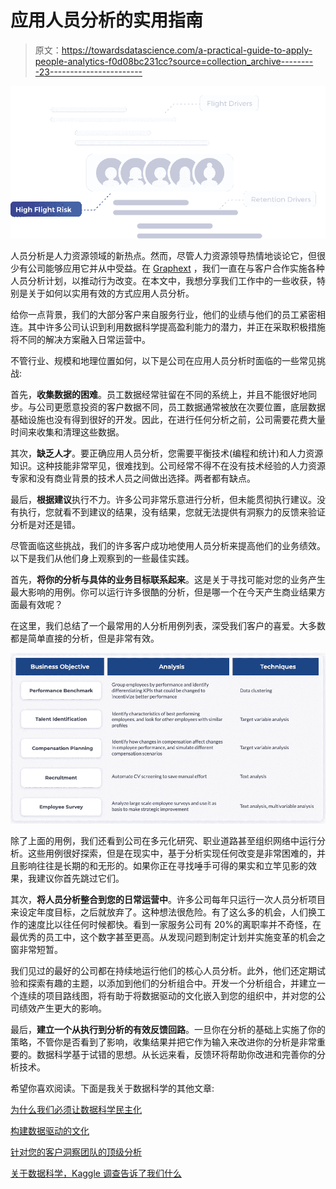 # 应用人员分析的实用指南

> 原文：<https://towardsdatascience.com/a-practical-guide-to-apply-people-analytics-f0d08bc231cc?source=collection_archive---------23----------------------->

![](img/c83754d09dea86eef7bd5fb06715583c.png)

人员分析是人力资源领域的新热点。然而，尽管人力资源领导热情地谈论它，但很少有公司能够应用它并从中受益。在 [Graphext](http://www.graphext.com) ，我们一直在与客户合作实施各种人员分析计划，以推动行为改变。在本文中，我想分享我们工作中的一些收获，特别是关于如何以实用有效的方式应用人员分析。

给你一点背景，我们的大部分客户来自服务行业，他们的业绩与他们的员工紧密相连。其中许多公司认识到利用数据科学提高盈利能力的潜力，并正在采取积极措施将不同的解决方案融入日常运营中。

不管行业、规模和地理位置如何，以下是公司在应用人员分析时面临的一些常见挑战:

首先，**收集数据的困难**。员工数据经常驻留在不同的系统上，并且不能很好地同步。与公司更愿意投资的客户数据不同，员工数据通常被放在次要位置，底层数据基础设施也没有得到很好的开发。因此，在进行任何分析之前，公司需要花费大量时间来收集和清理这些数据。

其次，**缺乏人才**。要正确应用人员分析，您需要平衡技术(编程和统计)和人力资源知识。这种技能非常罕见，很难找到。公司经常不得不在没有技术经验的人力资源专家和没有商业背景的技术人员之间做出选择。两者都有缺点。

最后，**根据建议**执行不力。许多公司非常乐意进行分析，但未能贯彻执行建议。没有执行，您就看不到建议的结果，没有结果，您就无法提供有洞察力的反馈来验证分析是对还是错。

尽管面临这些挑战，我们的许多客户成功地使用人员分析来提高他们的业务绩效。以下是我们从他们身上观察到的一些最佳实践。

首先，**将你的分析与具体的业务目标联系起来**。这是关于寻找可能对您的业务产生最大影响的用例。你可以运行许多很酷的分析，但是哪一个在今天产生商业结果方面最有效呢？

在这里，我们总结了一个最常用的人分析用例列表，深受我们客户的喜爱。大多数都是简单直接的分析，但是非常有效。

![](img/0780903adc9473ec1eb95f673883ce03.png)

除了上面的用例，我们还看到公司在多元化研究、职业道路甚至组织网络中运行分析。这些用例很好探索，但是在现实中，基于分析实现任何改变是非常困难的，并且影响往往是长期的和无形的。如果你正在寻找唾手可得的果实和立竿见影的效果，我建议你首先跳过它们。

其次，**将人员分析整合到您的日常运营中**。许多公司每年只运行一次人员分析项目来设定年度目标，之后就放弃了。这种想法很危险。有了这么多的机会，人们换工作的速度比以往任何时候都快。看到一家服务公司有 20%的离职率并不奇怪，在最优秀的员工中，这个数字甚至更高。从发现问题到制定计划并实施变革的机会之窗非常短暂。

我们见过的最好的公司都在持续地运行他们的核心人员分析。此外，他们还定期试验和探索有趣的主题，以添加到他们的分析组合中。开发一个分析组合，并建立一个连续的项目路线图，将有助于将数据驱动的文化嵌入到您的组织中，并对您的公司绩效产生更大的影响。

最后，**建立一个从执行到分析的有效反馈回路**。一旦你在分析的基础上实施了你的策略，不管你是否看到了影响，收集结果并把它作为输入来改进你的分析是非常重要的。数据科学基于试错的思想。从长远来看，反馈环将帮助你改进和完善你的分析技术。

希望你喜欢阅读。下面是我关于数据科学的其他文章:

[为什么我们必须让数据科学民主化](/why-we-must-democratize-data-science-baacfea650c3)

[构建数据驱动的文化](https://medium.com/@ke_73209/building-a-data-driven-culture-one-step-at-a-time-85409c164630)

[针对您的客户洞察团队的顶级分析](https://medium.com/@ke_73209/top-analysis-for-your-customer-insights-team-c8c1f01a51c5)

[关于数据科学，Kaggle 调查告诉了我们什么](/what-does-kaggle-survey-tell-us-about-data-science-1f634ea000b1)